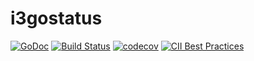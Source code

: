 # i3gostatus

[![GoDoc](https://godoc.org/github.com/rumpelsepp/i3gostatus?status.svg)](https://godoc.org/github.com/rumpelsepp/i3gostatus)
[![Build Status](https://travis-ci.org/rumpelsepp/i3gostatus.svg?branch=master)](https://travis-ci.org/rumpelsepp/i3gostatus)
[![codecov](https://codecov.io/gh/rumpelsepp/i3gostatus/branch/master/graph/badge.svg)](https://codecov.io/gh/rumpelsepp/i3gostatus)
[![CII Best Practices](https://bestpractices.coreinfrastructure.org/projects/510/badge)](https://bestpractices.coreinfrastructure.org/projects/510)
